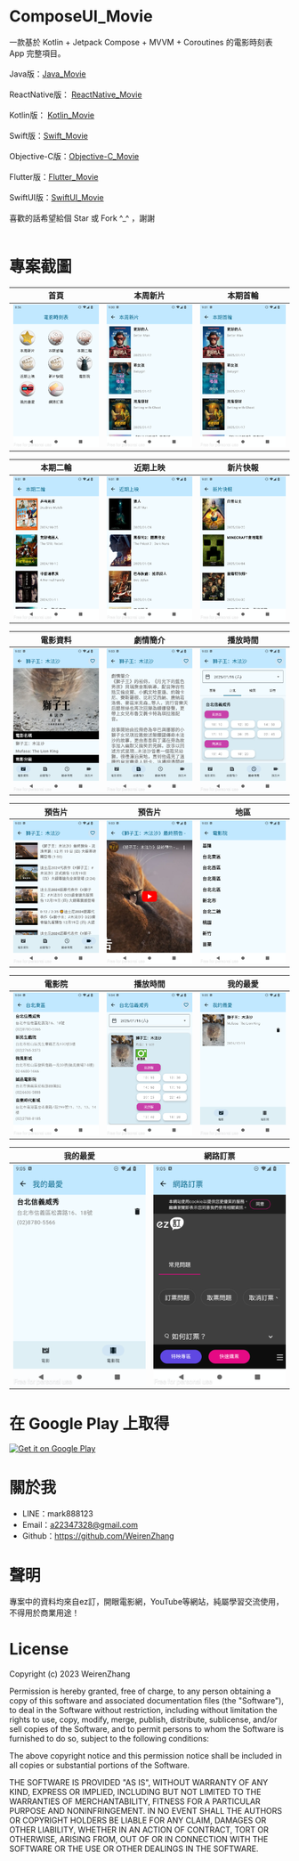 # ComposeUI_Movie
一款基於 Kotlin + Jetpack Compose + MVVM + Coroutines 的電影時刻表 App 完整項目。<br /><br />
Java版：[Java_Movie](https://github.com/WeirenZhang/Java_Movie)<br /><br />
ReactNative版： [ReactNative_Movie](https://github.com/WeirenZhang/ReactNative_Movie)<br /><br />
Kotlin版： [Kotlin_Movie](https://github.com/WeirenZhang/Kotlin_Movie)<br /><br />
Swift版：[Swift_Movie](https://github.com/WeirenZhang/Swift_Movie)<br /><br />
Objective-C版：[Objective-C_Movie](https://github.com/WeirenZhang/Objective-C_Movie)<br /><br />
Flutter版：[Flutter_Movie](https://github.com/WeirenZhang/Flutter_Movie)<br /><br />
SwiftUI版：[SwiftUI_Movie](https://github.com/WeirenZhang/SwiftUI_Movie)<br /><br />
喜歡的話希望給個 Star 或 Fork ^_^ ，謝謝<br /><br />

# 專案截圖

|首頁|本周新片|本期首輪|
|:---:|:---:|:---:|
|![](https://github.com/WeirenZhang/ComposeUI_Movie/blob/main/Screen/1.png)|![](https://github.com/WeirenZhang/ComposeUI_Movie/blob/main/Screen/2.png)|![](https://github.com/WeirenZhang/ComposeUI_Movie/blob/main/Screen/3.png)

|本期二輪|近期上映|新片快報|
|:---:|:---:|:---:|
|![](https://github.com/WeirenZhang/ComposeUI_Movie/blob/main/Screen/4.png)|![](https://github.com/WeirenZhang/ComposeUI_Movie/blob/main/Screen/5.png)|![](https://github.com/WeirenZhang/ComposeUI_Movie/blob/main/Screen/6.png)

|電影資料|劇情簡介|播放時間|
|:---:|:---:|:---:|
|![](https://github.com/WeirenZhang/ComposeUI_Movie/blob/main/Screen/7.png)|![](https://github.com/WeirenZhang/ComposeUI_Movie/blob/main/Screen/8.png)|![](https://github.com/WeirenZhang/ComposeUI_Movie/blob/main/Screen/9.png)

|預告片|預告片|地區|
|:---:|:---:|:---:|
|![](https://github.com/WeirenZhang/ComposeUI_Movie/blob/main/Screen/10.png)|![](https://github.com/WeirenZhang/ComposeUI_Movie/blob/main/Screen/11.png)|![](https://github.com/WeirenZhang/ComposeUI_Movie/blob/main/Screen/12.png)

|電影院|播放時間|我的最愛|
|:---:|:---:|:---:|
|![](https://github.com/WeirenZhang/ComposeUI_Movie/blob/main/Screen/13.png)|![](https://github.com/WeirenZhang/ComposeUI_Movie/blob/main/Screen/14.png)|![](https://github.com/WeirenZhang/ComposeUI_Movie/blob/main/Screen/15.png)

|我的最愛|網路訂票|
|:---:|:---:|
|![](https://github.com/WeirenZhang/ComposeUI_Movie/blob/main/Screen/16.png)|![](https://github.com/WeirenZhang/ComposeUI_Movie/blob/main/Screen/17.png)

# 在 Google Play 上取得
<a href="https://play.google.com/store/apps/details?id=com.weiren.zhang.movie_composeui" target="_blank">
    <img
        alt="Get it on Google Play"
        src="https://play.google.com/intl/en_us/badges/images/generic/en_badge_web_generic.png"
        width="330"
        height="128"
    />
</a>

# 關於我
  - LINE：mark888123
  - Email：a22347328@gmail.com
  - Github：https://github.com/WeirenZhang
  
# 聲明
  專案中的資料均來自ez訂，開眼電影網，YouTube等網站，純屬學習交流使用，不得用於商業用途！
  
# License 
 
Copyright (c) 2023 WeirenZhang

Permission is hereby granted, free of charge, to any person obtaining a copy
of this software and associated documentation files (the "Software"), to deal
in the Software without restriction, including without limitation the rights
to use, copy, modify, merge, publish, distribute, sublicense, and/or sell
copies of the Software, and to permit persons to whom the Software is
furnished to do so, subject to the following conditions:

The above copyright notice and this permission notice shall be included in all
copies or substantial portions of the Software.

THE SOFTWARE IS PROVIDED "AS IS", WITHOUT WARRANTY OF ANY KIND, EXPRESS OR
IMPLIED, INCLUDING BUT NOT LIMITED TO THE WARRANTIES OF MERCHANTABILITY,
FITNESS FOR A PARTICULAR PURPOSE AND NONINFRINGEMENT. IN NO EVENT SHALL THE
AUTHORS OR COPYRIGHT HOLDERS BE LIABLE FOR ANY CLAIM, DAMAGES OR OTHER
LIABILITY, WHETHER IN AN ACTION OF CONTRACT, TORT OR OTHERWISE, ARISING FROM,
OUT OF OR IN CONNECTION WITH THE SOFTWARE OR THE USE OR OTHER DEALINGS IN THE
SOFTWARE.

